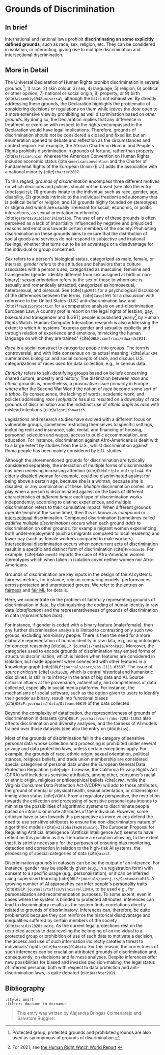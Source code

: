 # Grounds of Discrimination

## In brief

International and national laws prohibit **discriminating on some explicitly defined grounds**, such as race, sex, religion, etc. They can be considered in isolation, or interacting, giving rise to multiple discrimination and intersectional discrimination.

## More in Detail

The Universal Declaration of Human Rights prohibit discrimination in several grounds [^declaration]; 1) race, 2) skin colour, 3) sex, 4) language, 5) religion, 6) political or other opinion, 7) national or social origin, 8) property, or 9) birth {cite}`assembly1948universal`, although the list is not exhaustive. By directly addressing these grounds, the Declaration highlights the problematic of considering decisions or regulations on them while leaves the door open to a more extensive view by prohibiting as well discrimination based on *other grounds*. By doing so, the Declaration implies that any difference in treatment or exercise with respect to the rights encompassed in the Declaration would have legal implications. Therefore, grounds of discrimination should not be considered a closed and fixed list but an enumeration opened to debate and reflection as the circumstances and context require. For example, the African Charter on Human and People's Rights prohibits discrimination in grounds of fortune, rather than property {cite}`africanunion` whereas the American Convention on Human Rights includes economic status {cite}`americanconvention` and the Charter of Fundamental Rights of the European Union (E.U.) adds the association with a national minority {cite}`charter2007`.

To this regard, *grounds of discrimination* encompass three different motives on which decisions and policies should not be based (see also the entry {doc}`equity`); (1) grounds innate to the individual such as race, gender, age, disability, (2) grounds intrinsic to the individual freedom and autonomy that is political belief or religion, and (3) grounds highly founded on stereotypes or stigma and which are usually irrelevant for social, economic, or politic interactions, as sexual orientation or ethnicity) {cite}`gerards2013discrimination`. The use of any of these grounds is often perceived as a lack of impartiality influenced by negative and prejudiced reasons and emotions towards certain members of the society. Prohibiting discrimination on these grounds aims to ensure that the distribution of social goods and services do not respond to subjective and irrational feelings, whether that turns out to be an advantage or a disadvantage for the individual or group concerned.

*Sex* refers to a person's biological status, categorized as male, female, or intersex; *gender* refers to the attitudes and behaviors that a culture associates with a person's sex, categorized as
masculine, feminine and transgender (gender identity different from sex assigned at birth or non-binary); *sexual orientation* refers to the sex of those to whom one is sexually and romantically attracted, categorized as homosexual, heterosexual, and bisexual. 
See {cite}`lgb2011` for a psychological discussion of the differences between the terms, {cite}`Case1995` for a discussion with reference to the United States (U.S.) anti-discrimination law, and {cite}`fra2015protection` for a comparative analysis on anti-discrimination European Law. A country profile report on the legal rights of lesbian, gay, bisexual and transgender and (LGBT) people is published yearly[^lgbt] by Human Rights Watch.  Human-Computer Interaction research is also addressing the extent to which AI systems "express gender and sexuality explicitly and through relation of experience and emotions, mimicking the human language on which they are trained" {cite}`DBLP:conf/cui/EdwardsCP21`.

*Race* is a social construct to categorize people into groups. The term is controversial, and with little consensus on its actual meaning.
{cite}`Blank04` summarizes biological and social concepts of race, and discuss U.S. categorizations of races used for data collection, e.g., in census data. 

*Ethnicity* refers to self-identifying groups based on beliefs concerning shared culture, ancestry and history. The distinction between *race* and *ethnic* grounds is, nonetheless, a provocative issue primarily in Europe where after the Second War World the notion of *race* become some sort of a *taboo*. By consequence, the lacking of words, academic work, and policies addressing *race (un)justice* has also resulted on a downplay of race grounds of discrimination and the indistinct use of *ethnic origin* as *race* with mislead intentions {cite}`algorithmwatch`.

Legislations and research studies have evolved with a different focus on vulnerable groups, sometimes restricting themselves to specific settings, including redit and insurance, sale, rental, and financing of housing, personnel selection and wages, access to public accommodation, and education. For instance, discrimination against Afro-Americans is dealt with to a large extent by studies from the U.S., whilst discrimination against Roma people has been mainly considered by E.U. studies. 

Although the aforementioned grounds for discrimination are typically considered separately, the interaction of multiple forms of discrimination has been receiving increasing attention {cite}`EUMultiple,multiple44`. An elderly disabled woman for example, could be discriminated against for being above a certain age, because she is a woman, because she is disabled, or any combination of these. *Multiple* discrimination comes into play when a person is discriminated against on the basis of different characteristics *at different times*: each type of
discrimination works independently, according to distinct experiences, and multiple discrimination refers to their cumulative impact. When different grounds operate \emph{at the same time}, then this is known as *compound* or [intersectional](./Intersectionality.md) discrimination. Compound discrimination (sometimes called *additive multiple discrimination*)
occurs when each ground *adds* to discrimination on other grounds, for example migrant women experiencing both under-employment (such as migrants compared to local residents) and lower pay (such as female workers compared to male workers).
Intersectional discrimination occurs when concurrent acts of discrimination result in a specific and distinct form of discrimination {cite}`Fredman16`. For example, {cite}`Makkonen02` reports the case of Afro-American women stereotypes which when taken in isolation cover neither women nor Afro-Americans.

Grounds of discrimination are key inputs in the design of fair AI systems: fairness metrics, for instance, rely on comparing models' performances across protected and unprotected groups. We refer to the entries on [fairness](./fairness.md) and [fair ML](/.fair_ML.md) for details. 

Here, we concentrate on the problem of faithfully representing grounds of discrimination in data, by distinguishing the coding of human identity in raw data (*datafication*) and the representativeness of grounds of discrimination in data (*representation bias*).

For instance, if gender is coded with a binary feature (male/female), then any further discrimination analysis is limited to contrasting only such two groups, excluding non-binary people. There is then the need for a more elaborate representation of human identity in raw data, e.g, using ontologies for concept reasoning {cite}`DBLP:journals/jamia/KronkD20`. Moreover, the categories used to encode grounds of discrimination may embed forms of structural discrimination, which is hidden when  features  are considered in isolation, but made apparent when connected with other features in a knowledge graph {cite}`DBLP:journals/corr/abs-2111-03687`. The issue of *source criticism* {cite}`Koch2020`, which is central historical and humanistic disciplines, is still in its infancy in the area of big data and AI. Source criticism attains at the provenance, authenticity, and completeness of data collected, especially in social media platforms. For instance, the mechanisms of social software, such as the option given to users to identify their gender as binary, result into functional biases {cite}`DBLP:journals/fdata/Olteanu00K19` of the data collected.

Beyond the complexity of datafication, the  representiveness of grounds of discrimination in datasets {cite}`DBLP:journals/corr/abs-2203-11852` also affects discrimination and diversity analyses, and the fairness of AI models trained over those datasets (see also the entry on {doc}`bias`).

Most of the grounds of discrimination fall in the category of sensitive personal data whose collection and processing is prohibited under several privacy and data protection laws, unless certain exceptions apply. For example, the grounds of race, ethnic origin, sexual orientation, political stances, religious beliefs, and trade union membership are considered special categories of personal data under the European General Data Protection Regulation {cite}`gdpr`. Likewise, the California Privacy Rights Act (CPRA) will include as sensitive attributes, among other, consumer’s racial or ethnic origin, religious or philosophical beliefs {cite}`CPRA`, while the Virginia Consumer Data Protection Act (VCDPA) will add to those attributes, the ground of mental or physical health, sexual orientation, or citizenship or immigration status {cite}`VCDPA`. From a regulatory perspective, the restriction towards the collection and processing of sensitive personal data intends to minimize the possibilities of algorithmic systems to discriminate people based on intrinsic or innate attributes of the individual. However, some criticism have arisen towards this perspective as more voices defend the need to use sensitive attributes to ensure the non-discriminatory nature of algorithmic models {cite}`vzliobaite2016using`. The European Proposal for Regulating Artificial Intelligence (Artificial Intelligence Act)  seems to have reflect on this position as it will introduce a exception allowing, to the extent that it is strictly necessary for the purposes of ensuring bias monitoring, detection and correction in relation to the high-risk AI systems, the processing of special categories of data {cite}`aiact`.

Discrimination grounds in datasets can be be the output of an inference. For instance, gender may be explicitly given (e.g., in a registration form) with consent to a specific usage (e.g., personalization), or it can be inferred using supervised learning {cite}`DBLP:journals/peerj-cs/SantamariaM18`. A growing number of AI approaches can infer people's personality traits {cite}`DBLP:journals/taffco/VinciarelliM14`, to be used e.g., for personalization and recommendation purposes. To some extent, even in cases where the system is blinded to protected attributes, inferences can lead to discriminatory results as the system finds correlations directly related to grounds of discriminatory. Inferences can, therefore, be quite problematic because they can reinforce the historical disadvantage and inequalities suffered by certain members of the society {cite}`xenidis2020tuning`. As the current legal protections rest on the restricted access to data reveling the belonging of an individual to a protected group or prohibition of use of such data to motivate a decision, the access and use of such information indirectly creates a threat to individuals' rights {cite}`barocas2014data`. For this reason, the correctness of such inferences can be crucial on attributed grounds of discrimination and, consequently, on decisions and fairness analyses. Despite inferences offer new possibilities for biased and invasive decision-making, the legal status of inferred personal, both with respect to data protection and anti-discrimination laws, is quite debated {cite}`Wachter2019`.



## Bibliography

```{bibliography}
:style: unsrt
:filter: docname in docnames
```

> This entry was written by Alejandra Bringas Colmenarejo and Salvatore Ruggieri.

[^declaration]: Protected group, protected grounds and prohibited grounds are also used as synonymous of grounds of discrimination.
[^lgbt]: For 2021, see <a href="https://www.hrw.org/video-photos/interactive/2022/05/19/2022-country-profiles-sexual-orientation-and-gender" target=_blank>the Human Right Watch World Report</a>.
